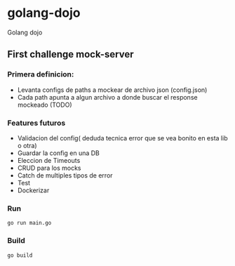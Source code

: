 # golang-dojo

Golang dojo

## First challenge mock-server

### Primera definicion:

- Levanta configs de paths a mockear de archivo json (config.json)
- Cada path apunta a algun archivo a donde buscar el response mockeado (TODO)

### Features futuros
- Validacion del config( deduda tecnica error que se vea bonito en esta lib o otra)
- Guardar la config en una DB
- Eleccion de Timeouts
- CRUD para los mocks
- Catch de multiples tipos de error
- Test
- Dockerizar
  
### Run

```go run main.go```

### Build

```go build```
